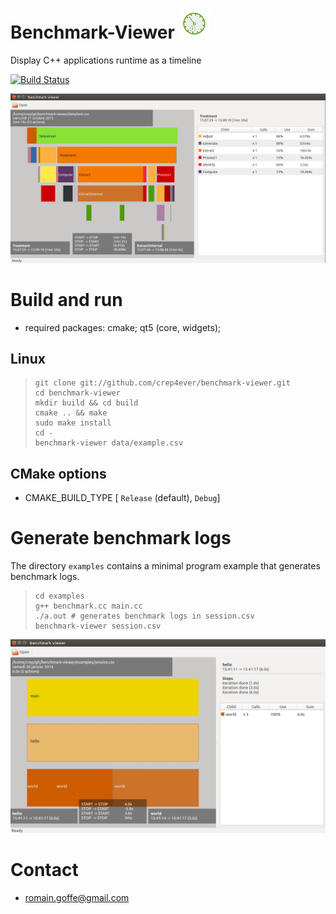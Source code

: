 # Benchmark-Viewer ![BenchmarkViewer](icons/benchmark-viewer/48x48/benchmark-viewer.png)

Display C++ applications runtime as a timeline

[![Build Status](https://travis-ci.org/crep4ever/benchmark-viewer.svg?branch=master)](https://travis-ci.org/crep4ever/benchmark-viewer)

![BenchmarkViewer](doc/img/benchmark-viewer.png)

# Build and run

* required packages: cmake; qt5 (core, widgets);

## Linux

>     git clone git://github.com/crep4ever/benchmark-viewer.git
>     cd benchmark-viewer
>     mkdir build && cd build
>     cmake .. && make
>     sudo make install
>     cd -
>     benchmark-viewer data/example.csv

## CMake options

* CMAKE_BUILD_TYPE [ `Release` (default), `Debug`]

# Generate benchmark logs
The directory `examples` contains a minimal program example
that generates benchmark logs.

>     cd examples
>     g++ benchmark.cc main.cc
>     ./a.out # generates benchmark logs in session.csv
>     benchmark-viewer session.csv

![Example](examples/example.png)

# Contact
* romain.goffe@gmail.com
